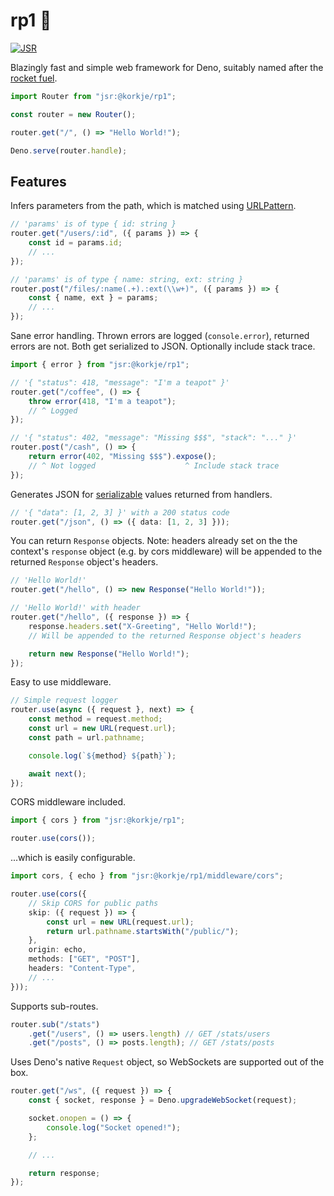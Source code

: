 # rp1 🚀
[![JSR](https://jsr.io/badges/@korkje/rp1)](https://jsr.io/@korkje/rp1)

Blazingly fast and simple web framework for Deno, suitably named after the [rocket fuel](https://en.wikipedia.org/wiki/RP-1).

```ts
import Router from "jsr:@korkje/rp1";

const router = new Router();

router.get("/", () => "Hello World!");

Deno.serve(router.handle);
```

## Features

Infers parameters from the path, which is matched using [URLPattern](https://developer.mozilla.org/en-US/docs/Web/API/URL_Pattern_API).

```ts
// 'params' is of type { id: string }
router.get("/users/:id", ({ params }) => {
    const id = params.id;
    // ...
});

// 'params' is of type { name: string, ext: string }
router.post("/files/:name(.+).:ext(\\w+)", ({ params }) => {
    const { name, ext } = params;
    // ...
});
```

Sane error handling. Thrown errors are logged (`console.error`), returned errors are not. Both get serialized to JSON. Optionally include stack trace.

```ts
import { error } from "jsr:@korkje/rp1";

// '{ "status": 418, "message": "I'm a teapot" }'
router.get("/coffee", () => {
    throw error(418, "I'm a teapot");
    // ^ Logged
});

// '{ "status": 402, "message": "Missing $$$", "stack": "..." }'
router.post("/cash", () => {
    return error(402, "Missing $$$").expose();
    // ^ Not logged                    ^ Include stack trace
});
```

Generates JSON for [serializable](https://www.json.org/json-en.html) values returned from handlers.

```ts
// '{ "data": [1, 2, 3] }' with a 200 status code
router.get("/json", () => ({ data: [1, 2, 3] }));
```

You can return `Response` objects. Note: headers already set on the the context's `response` object (e.g. by cors middleware) will be appended to the returned `Response` object's headers.

```ts
// 'Hello World!'
router.get("/hello", () => new Response("Hello World!"));

// 'Hello World!' with header
router.get("/hello", ({ response }) => {
    response.headers.set("X-Greeting", "Hello World!");
    // Will be appended to the returned Response object's headers

    return new Response("Hello World!");
});
```

Easy to use middleware.

```ts
// Simple request logger
router.use(async ({ request }, next) => {
    const method = request.method;
    const url = new URL(request.url);
    const path = url.pathname;

    console.log(`${method} ${path}`);

    await next();
});
```

CORS middleware included.

```ts
import { cors } from "jsr:@korkje/rp1";

router.use(cors());
```

...which is easily configurable.

```ts
import cors, { echo } from "jsr:@korkje/rp1/middleware/cors";

router.use(cors({
    // Skip CORS for public paths
    skip: ({ request }) => {
        const url = new URL(request.url);
        return url.pathname.startsWith("/public/");
    },
    origin: echo,
    methods: ["GET", "POST"],
    headers: "Content-Type",
    // ...
}));
```

Supports sub-routes.

```ts
router.sub("/stats")
    .get("/users", () => users.length) // GET /stats/users
    .get("/posts", () => posts.length); // GET /stats/posts
```

Uses Deno's native `Request` object, so WebSockets are supported out of the box.

```ts
router.get("/ws", ({ request }) => {
    const { socket, response } = Deno.upgradeWebSocket(request);

    socket.onopen = () => {
        console.log("Socket opened!");
    };

    // ...

    return response;
});
```
